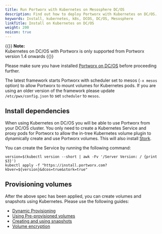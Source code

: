 ```yaml
---
title: Run Portworx with Kubernetes on Mesosphere DC/OS
description: Find out how to deploy Portworx with Kubernetes on DC/OS.
keywords: Install, kubernetes, k8s, DCOS, DC/OS, Mesosphere
linkTitle: Install on Kubernetes on DC/OS
weight: 200
noicon: true
---
```


{{<info>}}
**Note:**<br/> Kubernetes on DC/OS with Portworx is only supported from Portworx version 1.4 onwards
{{</info>}}

Please make sure you have installed [Portworx on DC/OS](/install-with-other/dcos/install) before proceeding further.

The latest framework starts Portworx with scheduler set to mesos (`-x mesos` option) to
allow Portworx to mount volumes for Kubernetes pods. If you are using an older
version of the framework please update `/etc/pwx/config.json` to set `scheduler`
to `mesos`.

## Install dependencies

When using Kubernetes on DC/OS you will be able to use Portworx from your DC/OS
cluster. You only need to create a Kubernetes Service and proxy pods for Portworx to allow the
in-tree Kubernetes volume plugin to dynamically create and use Portworx volumes. This will also install [Stork](/operations/operate-kubernetes/storage-operations/stork).

You can create the Service by running the following command:
```text
version=$(kubectl version --short | awk -Fv '/Server Version: / {print $3}')
kubectl apply -f "https://install.portworx.com?kbver=${version}&dcos=true&stork=true"
```

## Provisioning volumes

After the above spec has been applied, you can create volumes and snapshots
using Kubernetes.
Please use the following guides:

* [Dynamic Provisioning](/operations/operate-kubernetes/storage-operations/create-pvcs/dynamic-provisioning)
* [Using Pre-provisioned volumes](/operations/operate-kubernetes/storage-operations/create-pvcs/using-preprovisioned-volumes)
* [Creating and using snapshots](/operations/operate-kubernetes/storage-operations/create-snapshots)
* [Volume encryption](/reference/cli/encrypted-volumes)
